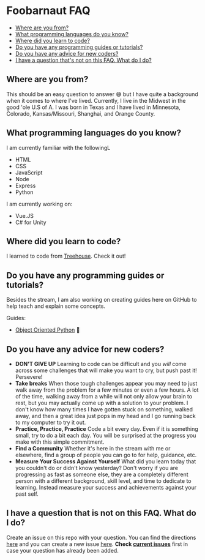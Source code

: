 <!-- markdownlint-disable MD026 -->
# Foobarnaut FAQ

* [Where are you from?](#where-are-you-from)
* [What programming languages do you know?](#What-programming-languages-do-you-know)
* [Where did you learn to code?](#Where-did-you-learn-to-code)
* [Do you have any programming guides or tutorials?](#Do-you-have-any-programming-guides-or-tutorials)
* [Do you have any advice for new coders?](#Do-you-have-any-advice-for-new-coders)
* [I have a question that's not on this FAQ. What do I do?](#I-have-a-question-that-is-not-on-this-FAQ-What-do-I-do)

## Where are you from?

This should be an easy question to answer :sweat_smile: but I have quite a background when it comes to where I've lived. Currently, I live in the Midwest in the good 'ole U.S of A. I was born in Texas and I have lived in Minnesota, Colorado, Kansas/Missouri, Shanghai, and Orange County.

## What programming languages do you know?

I am currently familiar with the followingL

* HTML
* CSS
* JavaScript
* Node
* Express
* Python

I am currently working on:

* Vue.JS
* C# for Unity

## Where did you learn to code?

I learned to  code from [Treehouse](teamtreehouse.com). Check it out!

## Do you have any programming guides or tutorials?

Besides the stream, I am also working on creating guides here on GitHub to help teach and explain some concepts.

Guides:

* [Object Oriented Python](https://github.com/MissMeg/oop-practice) :construction:

## Do you have any advice for new coders?

* **DON'T GIVE UP** Learning to code can be difficult and you *will* come across some challenges that will make you want to cry, but push past it! Persevere!
* **Take breaks** When those tough challenges appear you may need to just walk away from the problem for a few minutes or even a few hours. A lot of the time, walking away from a while will not only allow your brain to rest, but you may actually come up with a solution to your problem. I don't know how many times I have gotten stuck on something, walked away, and then a great idea just pops in my head and I go running back to my computer to try it out.
* **Practice, Practice, Practice** Code a bit every day. Even if it is something small, try to do a bit each day. You will be surprised at the progress you make with this simple commitment.
* **Find a Community** Whether it's here in the stream with me or elsewhere, find a group of people you can go to for help, guidance, etc.
* **Measure Your Success Against Yourself** What did you learn today that you couldn't do or didn't know yesterday? Don't worry if you are progressing as fast as someone else, they are a completely different person with a different background, skill level, and time to dedicate to learning. Instead measure your success and achievements against your past self.

## I have a question that is not on this FAQ. What do I do?

Create an issue on this repo with your question. You can find the directions [here](https://github.com/MissMeg/twitch-faq/issues/1) and you can create a new issue [here](https://github.com/MissMeg/twitch-faq/issues/new). **Check [current issues](https://github.com/MissMeg/twitch-faq/issues)** first in case your question has already been added.

